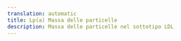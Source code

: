 ```yaml
---
translation: automatic
title: Lp(a) Massa delle particelle
description: Massa delle particelle nel sottotipo LDL
---
```


